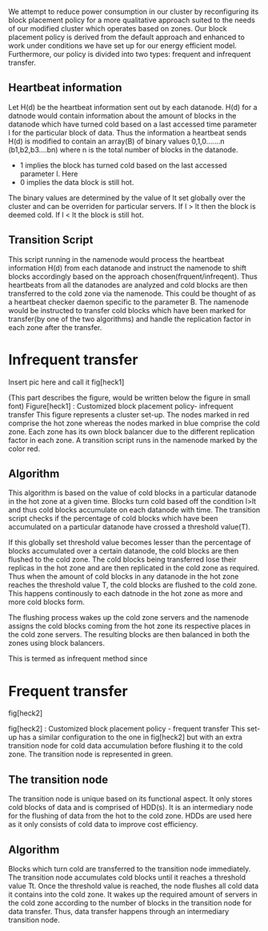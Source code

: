 We attempt to reduce power consumption in our cluster by reconfiguring its block placement policy for a more qualitative approach suited to the needs of our modified cluster which operates based on zones. Our block placement policy is derived from the default approach and enhanced to work under conditions we have set up for our energy efficient model. Furthermore, our policy is divided into two types: frequent and infrequent transfer.

Heartbeat information
---------------------

Let H(d) be the heartbeat information sent out by each datanode. H(d) for a datnode would contain information about the amount of blocks in the datanode which have turned cold based on a last accessed time parameter l for the particular block of data. Thus the information a heartbeat sends H(d) is modified to contain an array(B) of binary values 0,1,0.......n (b1,b2,b3....bn) where n is the total number of blocks in the datanode. 

* 1 implies the block has turned cold based on the last accessed parameter l. Here 
* 0 implies the data block is still hot.

The binary values are determined by the value of lt set globally over the cluster and can be overriden for particular servers.
If l > lt then the block is deemed cold.
If l < lt the block is still hot.


Transition Script
-------------------

This script running in the namenode would process the heartbeat information H(d) from each datanode and instruct the namenode to shift blocks accordingly based on the approach chosen(frquent/infreqent).
Thus heartbeats from all the datanodes are analyzed and cold blocks are then transferred to the cold zone via the namenode. This could be thought of as a heartbeat checker daemon specific to the parameter B.
The namenode would be instructed to transfer cold blocks which have been marked for transfer(by one of the two algorithms) and handle the replication factor in each zone after the transfer.   

Infrequent transfer
====================

Insert pic here and call it fig[heck1]

(This part describes the figure, would be written below the figure in small font)
Figure[heck1] : Customized block placement policy- infrequent transfer
This figure represents a cluster set-up. The nodes marked in red comprise the hot zone whereas the nodes marked in blue comprise the cold zone. Each zone has its own block balancer due to the different replication factor in each zone. A transition script runs in the namenode marked by the color red.


Algorithm
----------

This algorithm is based on the value of cold blocks in a particular datanode in the hot zone at a given time. Blocks turn cold based off the condition l>lt and thus cold blocks accumulate on each datanode with time. The transition script checks if the percentage of cold blocks which have been accumulated on a particular datanode have crossed a threshold value(T).

If this globally set threshold value becomes lesser than the percentage of blocks accumulated over a certain datanode, the cold blocks are then flushed to the cold zone. The cold blocks being transferred lose their replicas in the hot zone and are then replicated in the cold zone as required. Thus when the amount of cold blocks in any datanode in the hot zone reaches the threshold value T, the cold blocks are flushed to the cold zone. This happens continously to each datnode in the hot zone as more and more cold blocks form.

The flushing process wakes up the cold zone servers and the namenode assigns the cold blocks coming from the hot zone its respective places in the cold zone servers. The resulting blocks are then balanced in both the zones using block balancers.

This is termed as infrequent method since 


Frequent transfer
==================

fig[heck2]

fig[heck2] : Customized block placement policy - frequent transfer
This set-up has a similar configuration to the one in fig[heck2] but with an extra transition node for cold data accumulation before flushing it to the cold zone. The transition node is represented in green.

The transition node
-------------------

The transition node is unique based on its functional aspect. It only stores cold blocks of data and is comprised of HDD(s).
It is an intermediary node for the flushing of data from the hot to the cold zone. HDDs are used here as it only consists of cold data to improve cost efficiency.


Algorithm
----------

Blocks which turn cold are transferred to the transition node immediately. The transition node accumulates cold blocks until it reaches a threshold value Tt. Once the threshold value is reached, the node flushes all cold data it contains into the cold zone.
It wakes up the required amount of servers in the cold zone according to the number of blocks in the transition node for data transfer. Thus, data transfer happens through an intermediary transition node.







